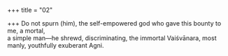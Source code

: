 +++
title = "02"

+++
Do not spurn (him), the self-empowered god who gave this bounty to me,  a mortal,  
a simple man—he shrewd, discriminating, the immortal Vaiśvānara,  most manly, youthfully exuberant Agni.  